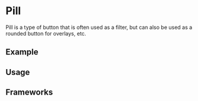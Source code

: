 <script setup>
  import Vue from './vue.md';
  import React from './react.md';
  import Android from './android.md';
  import iOS from './ios.md';
</script>

# Pill

Pill is a type of button that is often used as a filter, but can also be used as a rounded button for overlays, etc.

<components-status react='released' vue='released' android='released' ios='released' />

## Example

<theme-switcher />

<pill-example />

## Usage

<component-design-guidelines name="Warp - Components / Pill" link="https://www.figma.com/file/nkiRpuVu6XRfvY96BA80H8/Components-overview?type=design&node-id=374-21835&mode=design" />

<component-questions />

## Frameworks

<tabs-content> 
  <template #react>
    <react />
  </template>
  <template #vue>
    <vue />
  </template>
  <template #android>
    <android />
  </template>
  <template #iOS>
    <iOS />
  </template>
</tabs-content>
